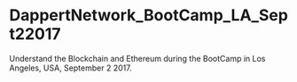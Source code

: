 # DappertNetwork_BootCamp_LA_Sept22017
Understand the Blockchain and Ethereum during the BootCamp in Los Angeles, USA, September 2 2017.
